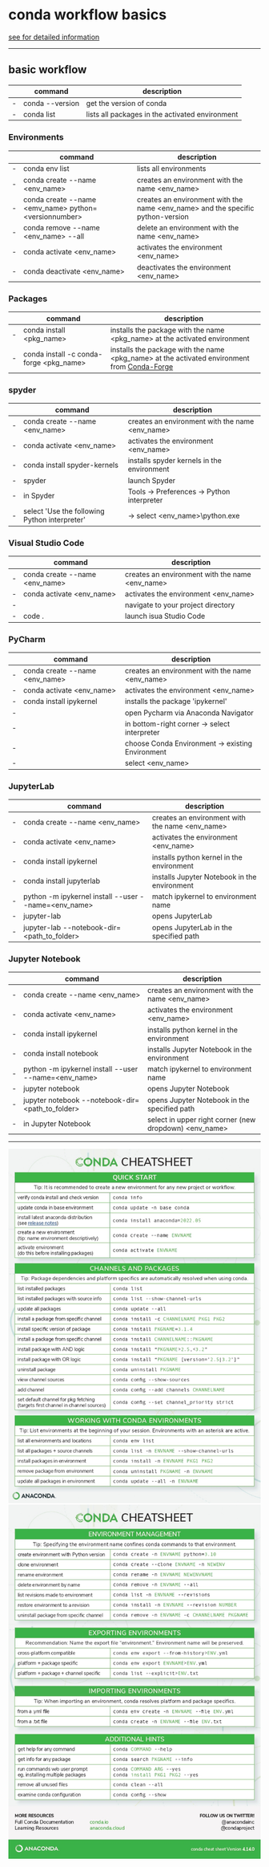 # conda workflow basics
[see for detailed information](https://docs.conda.io/projects/conda/en/latest/commands.html)
___
## basic workflow
|  | command | description |
| --- | --- | --- |
| - | conda --version | get the version of conda |
| - | conda list | lists all packages in the activated environment |

### Environments
|  | command | description |
| --- | --- | --- |
| - | conda env list | lists all environments |
| - | conda create --name \<env_name> | creates an environment with the name \<env_name> |
| - | conda create --name \<emv_name> python=\<versionnumber> | creates an environment with the name \<env_name> and the specific python-version |
| - | conda remove --name \<env_name> --all | delete an environment with the name \<env_name> |
| - | conda activate \<env_name> | activates the environment \<env_name> |
| - | conda deactivate \<env_name> | deactivates the environment \<env_name> |

### Packages
|  | command | description |
| --- | --- | --- |
| - | conda install \<pkg_name> | installs the package with the name \<pkg_name> at the activated environment |
| - | conda install -c conda-forge \<pkg_name> | installs the package with the name \<pkg_name> at the activated environment from [Conda-Forge](https://conda-forge.org/) |

### spyder
|  | command | description |
| --- | --- | --- |
| - | conda create --name \<env_name> | creates an environment with the name \<env_name> |
| - | conda activate \<env_name> | activates the environment \<env_name> |
| - | conda install spyder-kernels | installs spyder kernels in the environment |
| - | spyder | launch Spyder |
| - | in Spyder | Tools -> Preferences -> Python interpreter |
| - | select 'Use the following Python interpreter' | -> select \<env_name>\python.exe |

### Visual Studio Code
|  | command | description |
| --- | --- | --- |
| - | conda create --name \<env_name> | creates an environment with the name \<env_name> |
| - | conda activate \<env_name> | activates the environment \<env_name> |
| - |  | navigate to your project directory |
| - | code . | launch isua Studio Code |

### PyCharm
|  | command | description |
| --- | --- | --- |
| - | conda create --name \<env_name> | creates an environment with the name \<env_name> |
| - | conda activate \<env_name> | activates the environment \<env_name> |
| - | conda install ipykernel | installs the package 'ipykernel' |
| - |  | open Pycharm via Anaconda Navigator |
| - |  | in bottom-right corner -> select interpreter |
| - |  | choose Conda Environment -> existing Environment |
| - |  | select  \<env_name>

### JupyterLab
|  | command | description |
| --- | --- | --- |
| - | conda create --name \<env_name> | creates an environment with the name \<env_name> |
| - | conda activate \<env_name> | activates the environment \<env_name> |
| - | conda install ipykernel | installs python kernel in the environment |
| - | conda install jupyterlab | installs Jupyter Notebook in the environment |
| - | python -m ipykernel install --user --name=\<env_name> | match ipykernel to environment name |
| - | jupyter-lab | opens JupyterLab  |
| - | jupyter-lab --notebook-dir=\<path_to_folder> | opens JupyterLab in the specified path |

### Jupyter Notebook
|  | command | description |
| --- | --- | --- |
| - | conda create --name \<env_name> | creates an environment with the name \<env_name> |
| - | conda activate \<env_name> | activates the environment \<env_name> |
| - | conda install ipykernel | installs python kernel in the environment |
| - | conda install notebook | installs Jupyter Notebook in the environment |
| - | python -m ipykernel install --user --name=\<env_name> | match ipykernel to environment name |
| - | jupyter notebook | opens Jupyter Notebook  |
| - | jupyter notebook --notebook-dir=\<path_to_folder> | opens Jupyter Notebook in the specified path |
| - | in Jupyter Notebook | select in upper right corner (new dropdown) <env_name> |

---
![alt text](conda-cheatsheet_1.jpg "Logo Title Text 1")
![alt text](conda-cheatsheet_2.jpg "Logo Title Text 1")